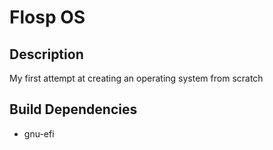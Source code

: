 # Flosp OS
## Description
My first attempt at creating an operating system from scratch
## Build Dependencies
* gnu-efi
